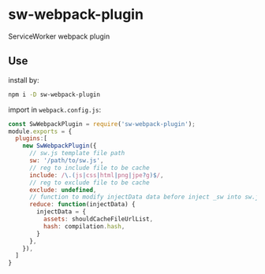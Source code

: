 # sw-webpack-plugin
ServiceWorker webpack plugin

## Use
install by:
```bash
npm i -D sw-webpack-plugin
```
import in `webpack.config.js`:
```js
const SwWebpackPlugin = require('sw-webpack-plugin');
module.exports = {
  plugins:[
    new SwWebpackPlugin({
      // sw.js template file path
      sw: '/path/to/sw.js',
      // reg to include file to be cache
      include: /\.(js|css|html|png|jpe?g)$/,
      // reg to exclude file to be cache
      exclude: undefined,
      // function to modify injectData data before inject _sw into sw.js
      reduce: function(injectData) {
        injectData = {
          assets: shouldCacheFileUrlList,
          hash: compilation.hash,
        }
      },
    }),
  ]
}
```
